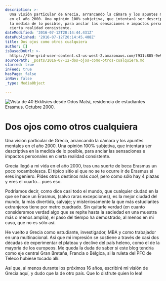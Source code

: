 ```yaml
---
description: >-
  Una visión particular de Grecia, arrancando la cámara y los apuntes mentales
  en el año 2000. Una opinión 100% subjetiva, que intentará ser descriptiva en
  la medida de lo posible, para anclar las sensaciones e impactos personales en
  cierta realidad consistente.
dateModified: '2016-07-12T20:14:44.431Z'
datePublished: '2016-07-12T20:14:45.408Z'
title: Dos ojos como otros cualquiera
author: []
isBasedOnUrl: >-
  https://the-grid-user-content.s3-us-west-2.amazonaws.com/f931c805-9e92-46a1-8a1f-b7c8b9e3c168.jpg
sourcePath: _posts/2016-07-12-dos-ojos-como-otros-cualquiera.md
starred: true
inFeed: true
hasPage: false
inNav: false
_type: MediaObject

---
```

![Vista de 40 Ekklisies desde Odos Matsi, residencia de estudiantes Erasmus. Octubre 2000.](https://the-grid-user-content.s3-us-west-2.amazonaws.com/f931c805-9e92-46a1-8a1f-b7c8b9e3c168.jpg)

# Dos ojos como otros cualquiera

Una visión particular de Grecia, arrancando la cámara y los apuntes mentales en el año 2000\. Una opinión 100% subjetiva, que intentará ser descriptiva en la medida de lo posible, para anclar las sensaciones e impactos personales en cierta realidad consistente.

Grecia llegó a mi vida en el año 2000, tras una suerte de beca Erasmus un poco rocambolesca. El típico sitio al que no se te ocurre ir de Erasmus si eres ingeniero. Pides otros destinos más _cool,_ pero como sólo hay 4 plazas y eres el cuarto... pues eso. 

Podríamos decir, como dice casi todo el mundo, que cualquier ciudad en la que se hace un Erasmus, (salvo raras excepciones), es la mejor ciudad del mundo, la más divertida, salvaje; y misteriosamente la que más estudiantes extranjeros tiene por metro cuadrado. Sin quitarle verdad (en cuanto consideramos verdad algo que se repite hasta la saciedad en una muestra más o menos amplia), el paso del tiempo ha demostrado, al menos en mi caso, que no es sólo así.

He vuelto a Grecia como estudiante, investigador, MBA y como trabajador en una multinacional. Así que mi impresión se sostiene a través de casi dos décadas de experimentar el plateau y declive del país heleno, como el de la mayoría de los europeos. Me queda la duda de saber si este blog tendría como eje central Gran Bretaña, Francia o Bélgica, si la ruleta del PFC de Teleco hubiese tocado allí. 

Así que, al menos durante los próximos 16 años, escribiré mi visión de Grecia aquí, y dudo que la de otro país. Que lo disfrute quien lo lea!